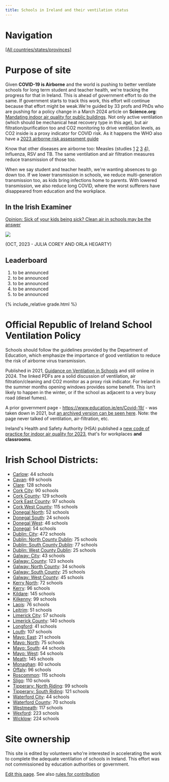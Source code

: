 ```yaml
---
title: Schools in Ireland and their ventilation status
---
```


# Navigation

[[All countries/states/provinces]](..)

# Purpose of site

Given **COVID-19 is Airborne** and the world is pushing to better ventilate schools for long term student and teacher health, we're tracking the progress for that in Ireland. This is ahead of government effort to do the same. If government starts to track this work, this effort will continue because that effort might be weak.We're guided by 33 profs and PhDs who are pushing for a policy change in a March 2024 article on **Science.org**: [Mandating indoor air quality for public buildings](https://drive.google.com/file/d/16l_IH47cQtC7fFuafvHca7ORNVGITxx8/view). Not only active ventilation (which should be mechanical heat recovery type in this age), but air filtration/purification too and CO2 monitoring to drive ventilation levels, as CO2 inside is a proxy indicator for COVID risk. As it happens the WHO also have a [2023 airborne risk assessment guide](https://iris.who.int/handle/10665/376346)

Know that other diseases are airborne too: Measles (studies [1](https://www.ncbi.nlm.nih.gov/pmc/articles/PMC2810934/pdf/10982072.pdf) [2](https://www.ncbi.nlm.nih.gov/pmc/articles/PMC3880795/pdf/nihms532643.pdf) [3](https://pubmed.ncbi.nlm.nih.gov/31257413/) [4](https://www.sciencedirect.com/science/article/pii/S0196655316305363)), Influenza, RSV and TB. The same ventilation and air filtration measures reduce transmission of those too.

 When we say student and teacher health, we're wanting absences to go down too. If we lower transmission in schools, we reduce multi-generation transmission too, as kids bring infections home to parents. With lowered transmission, we also reduce long COVID, where the worst sufferers have disappeared from education and the workplace.

## In the Irish Examiner

[Opinion: Sick of your kids being sick? Clean air in schools may be the answer](https://www.irishexaminer.com/opinion/commentanalysis/arid-41242243.html) 

![](https://www.irishexaminer.com/cms_media/module_img/7581/3790981_1_articlelarge_Corsi-Rosenthal_20Box_20in_20Classroom_1_1_.jpg)

(OCT, 2023 - JULIA COREY AND ORLA HEGARTY)

## Leaderboard

1. to be announced
2. to be announced
3. to be announced
4. to be announced
5. to be announced

{% include_relative grade.html %}

# Official Republic of Ireland School Ventilation Policy

Schools should follow the guidelines provided by the Department of Education, which emphasize the importance of good ventilation to reduce the risk of airborne virus transmission. 

Published in 2021, [Guidance on Ventilation in Schools](https://www.gov.ie/en/publication/ad236-guidance-on-ventilation-in-schools/) and still online in 2024. The linked PDFs are a solid discussion of ventilation, air filtration/cleaning and CO2 monitor as a proxy risk indicator. For Ireland in the summer months opening windows provides some benefit. This isn't likely to happen in the winter, or if the school as adjacent to a very busy road (diesel fumes).

A prior government page - <https://www.education.ie/en/Covid-19/> - was taken down in 2021, but [an archived version can be seen here](https://web.archive.org/web/20210109215847/https://www.education.ie/en/Covid-19/). Note: the page never talked of ventilation, air-filtration, etc.


Ireland's Health and Safety Authority (HSA) published a [new code of practice for indoor air quality for 2023](
https://www.hsa.ie/eng/publications_and_forms/publications/latest_publications/code_of_practice_for_indoor_air_quality.104818.shortcut.html), that's for workplaces **and classrooms**.

# Irish School Districts:

- [Carlow](Carlow/): 44 schools
- [Cavan](Cavan/): 69 schools
- [Clare](Clare/): 128 schools
- [Cork City](Cork_City/): 90 schools
- [Cork County](Cork_County/): 129 schools
- [Cork East County](Cork_East_County/): 97 schools
- [Cork West County](Cork_West_County/): 115 schools
- [Donegal North](Donegal_North/): 52 schools
- [Donegal South](Donegal_South/): 24 schools
- [Donegal West](Donegal_West/): 46 schools
- [Donegal](Donegal/): 54 schools
- [Dublin: City](Dublin_City/): 472 schools
- [Dublin: North County Dublin](Dublin_North_County_Dublin/): 75 schools
- [Dublin: South County Dublin](Dublin_South_County_Dublin/): 77 schools
- [Dublin: West County Dublin](Dublin_West_County_Dublin/): 25 schools
- [Galway: City](Galway_City/): 43 schools
- [Galway: County](Galway_County/): 123 schools
- [Galway: North County](Galway_North_County/): 34 schools
- [Galway: South County](Galway_South_County/): 25 schools
- [Galway: West County](Galway_West_County/): 45 schools
- [Kerry North](Kerry_North/): 72 schools
- [Kerry](Kerry/): 96 schools
- [Kildare](Kildare/): 145 schools
- [Kilkenny](Kilkenny/): 99 schools
- [Laois](Laois/): 76 schools
- [Leitrim](Leitrim/): 51 schools
- [Limerick City](Limerick_City/): 57 schools
- [Limerick County](Limerick_County/): 140 schools
- [Longford](Longford/): 41 schools
- [Louth](Louth/): 107 schools
- [Mayo: East](Mayo_East/): 21 schools
- [Mayo: North](Mayo_North/): 75 schools
- [Mayo: South](Mayo_South/): 44 schools
- [Mayo: West](Mayo_West/): 54 schools
- [Meath](Meath/): 145 schools
- [Monaghan](Monaghan/): 80 schools
- [Offaly](Offaly/): 96 schools
- [Roscommon](Roscommon/): 115 schools
- [Sligo](Sligo/): 110 schools
- [Tipperary: North Riding](Tipperary_N.R/): 99 schools
- [Tipperary: South Riding](Tipperary_S.R/): 121 schools
- [Waterford City](Waterford_City/): 44 schools
- [Waterford County](Waterford_County/): 70 schools
- [Westmeath](Westmeath/): 117 schools
- [Wexford](Wexford/): 223 schools
- [Wicklow](Wicklow/): 224 schools


# Site ownership

This site is edited by volunteers who're interested in accelerating the work to complete the adequate ventilation of schools in Ireland. This effort was not commissioned by education authorities or government.

[Edit this page](https://github.com/ventilate-schools/Ireland/edit/main/index.md). See also [rules for contribution](./contribution_rules/)